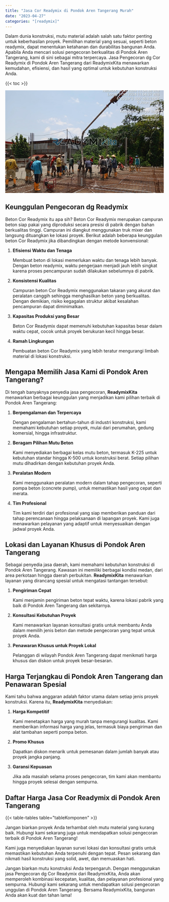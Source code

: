 ```yaml
---
title: "Jasa Cor Readymix di Pondok Aren Tangerang Murah"
date: "2023-04-27"
categories: "[readymix]"
---
```


Dalam dunia konstruksi, mutu material adalah salah satu faktor penting untuk keberhasilan proyek. Pemilihan material yang sesuai, seperti beton readymix, dapat menentukan ketahanan dan durabilitas bangunan Anda. Apabila Anda mencari solusi pengecoran berkualitas di Pondok Aren Tangerang, kami di sini sebagai mitra terpercaya. Jasa Pengecoran dg Cor Readymix di Pondok Aren Tangerang dari ReadymixKita menawarkan kemudahan, efisiensi, dan hasil yang optimal untuk kebutuhan konstruksi Anda.

{{< toc >}}

![Jasa Cor Readymix di Pondok Aren Tangerang Murah](/images/readymix/cor-readymix-17.jpg)

## Keunggulan Pengecoran dg Readymix

Beton Cor Readymix itu apa sih? Beton Cor Readymix merupakan campuran beton siap pakai yang diproduksi secara presisi di pabrik dengan bahan berkualitas tinggi. Campuran ini diangkut menggunakan truk mixer dan langsung dituangkan ke lokasi proyek. Berikut adalah beberapa keunggulan beton Cor Readymix jika dibandingkan dengan metode konvensional:

1. **Efisiensi Waktu dan Tenaga**

   Membuat beton di lokasi memerlukan waktu dan tenaga lebih banyak. Dengan beton readymix, waktu pengerjaan menjadi jauh lebih singkat karena proses pencampuran sudah dilakukan sebelumnya di pabrik.

2. **Konsistensi Kualitas**

   Campuran beton Cor Readymix menggunakan takaran yang akurat dan peralatan canggih sehingga menghasilkan beton yang berkualitas. Dengan demikian, risiko kegagalan struktur akibat kesalahan pencampuran dapat diminimalkan.

3. **Kapasitas Produksi yang Besar**

   Beton Cor Readymix dapat memenuhi kebutuhan kapasitas besar dalam waktu cepat, cocok untuk proyek berukuran kecil hingga besar.

4. **Ramah Lingkungan**

   Pembuatan beton Cor Readymix yang lebih teratur mengurangi limbah material di lokasi konstruksi.

## Mengapa Memilih Jasa Kami di Pondok Aren Tangerang?

Di tengah banyaknya penyedia jasa pengecoran, **ReadymixKita** menawarkan berbagai keunggulan yang menjadikan kami pilihan terbaik di Pondok Aren Tangerang:

1. **Berpengalaman dan Terpercaya**

   Dengan pengalaman bertahun-tahun di industri konstruksi, kami memahami kebutuhan setiap proyek, mulai dari perumahan, gedung komersial, hingga infrastruktur.

2. **Beragam Pilihan Mutu Beton**

   Kami menyediakan berbagai kelas mutu beton, termasuk K-225 untuk kebutuhan standar hingga K-500 untuk konstruksi berat. Setiap pilihan mutu dihadirkan dengan kebutuhan proyek Anda.

3. **Peralatan Modern**

   Kami menggunakan peralatan modern dalam tahap pengecoran, seperti pompa beton (concrete pump), untuk memastikan hasil yang cepat dan merata.

4. **Tim Profesional**

   Tim kami terdiri dari profesional yang siap memberikan panduan dari tahap perencanaan hingga pelaksanaan di lapangan proyek. Kami juga menawarkan pelayanan yang adaptif untuk menyesuaikan dengan jadwal proyek Anda.

## Lokasi dan Layanan Khusus di Pondok Aren Tangerang

Sebagai penyedia jasa daerah, kami memahami kebutuhan konstruksi di Pondok Aren Tangerang. Kawasan ini memiliki berbagai kondisi medan, dari area perkotaan hingga daerah perbukitan. **ReadymixKita** menawarkan layanan yang dirancang spesial untuk mengatasi tantangan tersebut:

1. **Pengiriman Cepat**

   Kami menjamin pengiriman beton tepat waktu, karena lokasi pabrik yang baik di Pondok Aren Tangerang dan sekitarnya.

2. **Konsultasi Kebutuhan Proyek**

   Kami menawarkan layanan konsultasi gratis untuk membantu Anda dalam memilih jenis beton dan metode pengecoran yang tepat untuk proyek Anda.

3. **Penawaran Khusus untuk Proyek Lokal**

   Pelanggan di wilayah Pondok Aren Tangerang dapat menikmati harga khusus dan diskon untuk proyek besar-besaran.

## Harga Terjangkau di Pondok Aren Tangerang dan Penawaran Spesial

Kami tahu bahwa anggaran adalah faktor utama dalam setiap jenis proyek konstruksi. Karena itu, **ReadymixKita** menyediakan:

1. **Harga Kompetitif**

   Kami menetapkan harga yang murah tanpa mengurangi kualitas. Kami memberikan informasi harga yang jelas, termasuk biaya pengiriman dan alat tambahan seperti pompa beton.

2. **Promo Khusus**

   Dapatkan diskon menarik untuk pemesanan dalam jumlah banyak atau proyek jangka panjang.

3. **Garansi Kepuasan**

   Jika ada masalah selama proses pengecoran, tim kami akan membantu hingga proyek selesai dengan sempurna.

## Daftar Harga Jasa Cor Readymix di Pondok Aren Tangerang

{{< table-tables table="tableKomponen" >}}

Jangan biarkan proyek Anda terhambat oleh mutu material yang kurang baik. Hubungi kami sekarang juga untuk mendapatkan solusi pengecoran terbaik di Pondok Aren Tangerang!

Kami juga menyediakan layanan survei lokasi dan konsultasi gratis untuk memastikan kebutuhan Anda terpenuhi dengan tepat. Pesan sekarang dan nikmati hasil konstruksi yang solid, awet, dan memuaskan hati.

Jangan biarkan mutu konstruksi Anda terpengaruh. Dengan menggunakan jasa Pengecoran dg Cor Readymix dari ReadymixKita, Anda akan memperoleh kombinasi kecepatan, kualitas, dan pelayanan profesional yang sempurna. Hubungi kami sekarang untuk mendapatkan solusi pengecoran unggulan di Pondok Aren Tangerang. Bersama ReadymixKita, bangunan Anda akan kuat dan tahan lama!